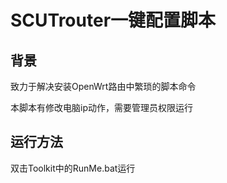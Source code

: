 SCUTrouter一键配置脚本
=================

背景
-----

致力于解决安装OpenWrt路由中繁琐的脚本命令 

本脚本有修改电脑ip动作，需要管理员权限运行

运行方法
--------

双击Toolkit中的RunMe.bat运行
